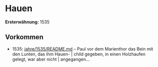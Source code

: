 # Hauen

**Ersterwähnung:** 1535

## Vorkommen
- 1535: [jahre/1535/README.md](../jahre/1535/README.md) – Paul vor dem
Marienthor das Bein mit den Lunten, das ihm Hauen- |
child gegeben, in einen Holzhaufen gelegt, war aber nicht |
angegangen...
